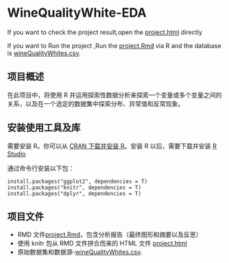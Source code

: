 # WineQualityWhite-EDA
If you want to check the project result,open the [project.html](https://github.com/WoHotan/WineQualityWhite-EDA/blob/master/WineQuality-EDA/project.html) directly

If you want to Run the project ,Run the [project.Rmd](https://github.com/WoHotan/WineQualityWhite-EDA/blob/master/WineQuality-EDA/project.Rmd) via R and the database is [wineQualityWhites.csv](https://github.com/WoHotan/WineQualityWhite-EDA/blob/master/wineQualityWhites.csv).

## 项目概述
  在此项目中，将使用 R 并运用探索性数据分析来探索一个变量或多个变量之间的关系，以及在一个选定的数据集中探索分布、异常值和反常现象。
  
## 安装使用工具及库
  需要安装 R。你可以从 [CRAN 下载并安装 R](http://cran.r-project.org/)。安装 R 以后，需要下载并安装 [R Studio](http://www.rstudio.com/products/rstudio/download/)
  
  通过命令行安装以下包：


```
install.packages("ggplot2", dependencies = T) 
install.packages("knitr", dependencies = T)
install.packages("dplyr", dependencies = T)
```

## 项目文件
- RMD 文件[project.Rmd](https://github.com/WoHotan/WineQualityWhite-EDA/blob/master/WineQuality-EDA/project.Rmd)，包含分析报告（最终图形和摘要以及反思）
- 使用 knitr 包从 RMD 文件拼合而来的 HTML 文件 [project.html](https://github.com/WoHotan/WineQualityWhite-EDA/blob/master/WineQuality-EDA/project.html)
- 原始数据集和数据源-[wineQualityWhites.csv](https://github.com/WoHotan/WineQualityWhite-EDA/blob/master/wineQualityWhites.csv).

